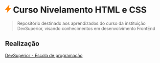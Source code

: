 # ![DevSuperior logo](https://raw.githubusercontent.com/devsuperior/bds-assets/main/ds/devsuperior-logo-small.png) Curso Nivelamento HTML e CSS
>  Repositório destinado aos aprendizados do curso da instituição DevSuperior, visando conhecimentos em desenvolvimento FrontEnd

## Realização
[DevSuperior - Escola de programação](https://devsuperior.com.br)

